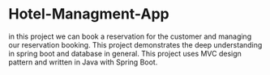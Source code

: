 # Hotel-Managment-App
in this project we can book a reservation for the customer and managing our reservation booking. 
This project demonstrates the deep understanding in spring boot and database in 
general. 
This project uses MVC design pattern and written in Java with Spring Boot. 
